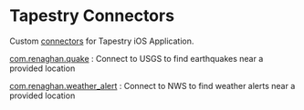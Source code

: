 # Tapestry Connectors

Custom [connectors](https://github.com/TheIconfactory/Tapestry/blob/main/Documentation/API.md) for Tapestry iOS Application.

[com.renaghan.quake](/com.renaghan.quake) : Connect to USGS to find earthquakes near a provided location

[com.renaghan.weather_alert](com.renaghan.weather_alert) : Connect to NWS to find weather alerts near a provided location



